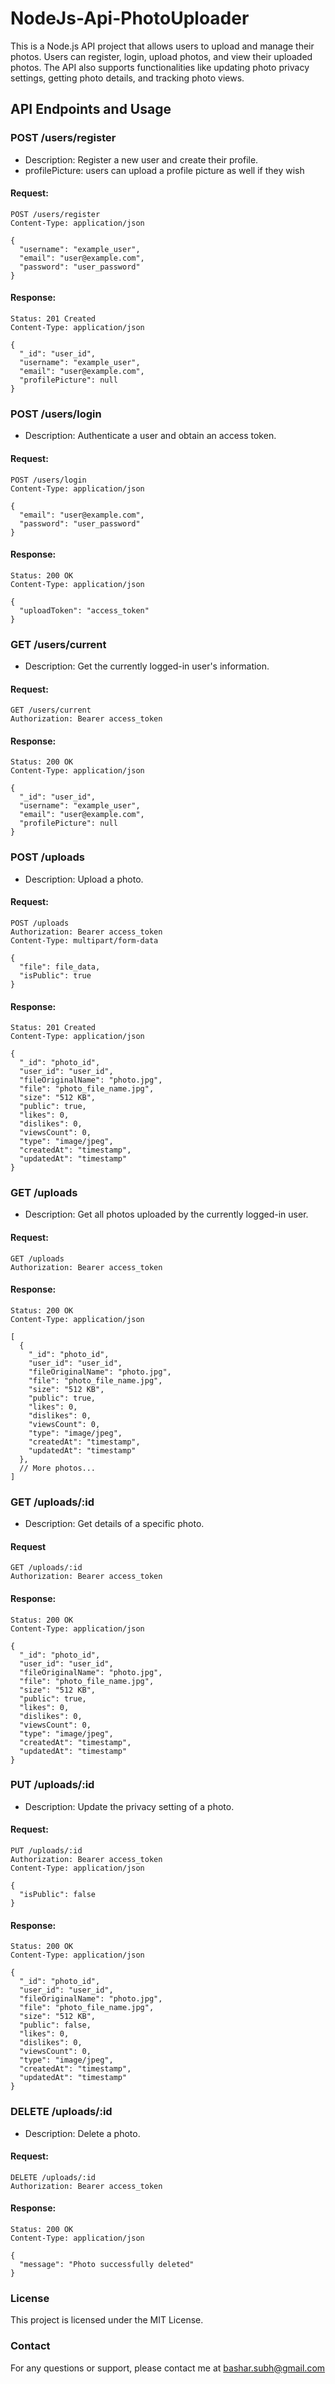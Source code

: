 # NodeJs-Api-PhotoUploader

This is a Node.js API project that allows users to upload and manage their photos. Users can register, login, upload photos, and view their uploaded photos. The API also supports functionalities like updating photo privacy settings, getting photo details, and tracking photo views.


## API Endpoints and Usage
### POST /users/register
- Description: Register a new user and create their profile.
- profilePicture: users can upload a profile picture as well if they wish
#### Request:

```
POST /users/register
Content-Type: application/json

{
  "username": "example_user",
  "email": "user@example.com",
  "password": "user_password"
}
```
#### Response:

```
Status: 201 Created
Content-Type: application/json

{
  "_id": "user_id",
  "username": "example_user",
  "email": "user@example.com",
  "profilePicture": null
}
```
### POST /users/login
- Description: Authenticate a user and obtain an access token.

#### Request:
```
POST /users/login
Content-Type: application/json

{
  "email": "user@example.com",
  "password": "user_password"
}
```
#### Response:

```
Status: 200 OK
Content-Type: application/json

{
  "uploadToken": "access_token"
}
```

### GET /users/current
- Description: Get the currently logged-in user's information.

#### Request:
```
GET /users/current
Authorization: Bearer access_token
```
#### Response:
```
Status: 200 OK
Content-Type: application/json

{
  "_id": "user_id",
  "username": "example_user",
  "email": "user@example.com",
  "profilePicture": null
}
```
### POST /uploads
- Description: Upload a photo.

#### Request:
```
POST /uploads
Authorization: Bearer access_token
Content-Type: multipart/form-data

{
  "file": file_data,
  "isPublic": true
}
```
#### Response:
```
Status: 201 Created
Content-Type: application/json

{
  "_id": "photo_id",
  "user_id": "user_id",
  "fileOriginalName": "photo.jpg",
  "file": "photo_file_name.jpg",
  "size": "512 KB",
  "public": true,
  "likes": 0,
  "dislikes": 0,
  "viewsCount": 0,
  "type": "image/jpeg",
  "createdAt": "timestamp",
  "updatedAt": "timestamp"
}
```
### GET /uploads
- Description: Get all photos uploaded by the currently logged-in user.

#### Request:
```
GET /uploads
Authorization: Bearer access_token
```
#### Response:
```
Status: 200 OK
Content-Type: application/json

[
  {
    "_id": "photo_id",
    "user_id": "user_id",
    "fileOriginalName": "photo.jpg",
    "file": "photo_file_name.jpg",
    "size": "512 KB",
    "public": true,
    "likes": 0,
    "dislikes": 0,
    "viewsCount": 0,
    "type": "image/jpeg",
    "createdAt": "timestamp",
    "updatedAt": "timestamp"
  },
  // More photos...
]
```
### GET /uploads/:id
- Description: Get details of a specific photo.

#### Request
```
GET /uploads/:id
Authorization: Bearer access_token
```
#### Response:
```
Status: 200 OK
Content-Type: application/json

{
  "_id": "photo_id",
  "user_id": "user_id",
  "fileOriginalName": "photo.jpg",
  "file": "photo_file_name.jpg",
  "size": "512 KB",
  "public": true,
  "likes": 0,
  "dislikes": 0,
  "viewsCount": 0,
  "type": "image/jpeg",
  "createdAt": "timestamp",
  "updatedAt": "timestamp"
}
```
### PUT /uploads/:id
- Description: Update the privacy setting of a photo.

#### Request:
```
PUT /uploads/:id
Authorization: Bearer access_token
Content-Type: application/json

{
  "isPublic": false
}
```
#### Response:
```
Status: 200 OK
Content-Type: application/json

{
  "_id": "photo_id",
  "user_id": "user_id",
  "fileOriginalName": "photo.jpg",
  "file": "photo_file_name.jpg",
  "size": "512 KB",
  "public": false,
  "likes": 0,
  "dislikes": 0,
  "viewsCount": 0,
  "type": "image/jpeg",
  "createdAt": "timestamp",
  "updatedAt": "timestamp"
}
```
### DELETE /uploads/:id
- Description: Delete a photo.

#### Request:
```
DELETE /uploads/:id
Authorization: Bearer access_token
```
#### Response:
```
Status: 200 OK
Content-Type: application/json

{
  "message": "Photo successfully deleted"
}
```


### License
This project is licensed under the MIT License.

### Contact
For any questions or support, please contact me at bashar.subh@gmail.com 




